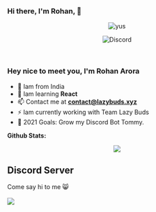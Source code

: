 ### Hi there, I'm Rohan, 🚀
<p align="center"> <img src="https://komarev.com/ghpvc/?username=Rohanarora17" alt="yus" /> </p>

<p align="center"> <img src="https://discord.c99.nl/widget/theme-2/588473881120079872.png" alt="Discord" /> </p>


<br />

### Hey nice to meet you, I'm Rohan Arora
- 🚩 Iam from India
- 🔭 Iam learning **React** 
- 📫 Contact me at **contact@lazybuds.xyz**
- ⚡ Iam currently working with Team Lazy Buds
- 🌱 2021 Goals: Grow my Discord Bot Tommy.

 
**Github Stats:**

<p align="center">
  <img align="center" src="https://github-readme-stats.vercel.app/api?username=Rohanarora17&show_icons=true&theme=dark&line_height=21">

## Discord Server
Come say hi to me 😸
</br></br>
<a href="https://discord.gg/gCmPWtC"><img src="https://invidget.switchblade.xyz/gCmPWtC"/></a>
<br><br>
